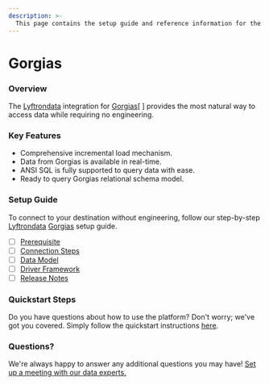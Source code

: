 ```yaml
---
description: >-
  This page contains the setup guide and reference information for the Gorgias source connector.
---
```


# Gorgias

### Overview

The [Lyftrondata](https://www.lyftrondata.com/) integration for [Gorgias](https://www.lyftrondata.com/integration/sales-analytics/gorgias//)[ ] provides the most natural way to access data while requiring no engineering.

### Key Features

* Comprehensive incremental load mechanism.
* Data from Gorgias is available in real-time.&#x20;
* ANSI SQL is fully supported to query data with ease.
* Ready to query Gorgias relational schema model.

### Setup Guide

To connect to your destination without engineering, follow our step-by-step [Lyftrondata](https://www.lyftrondata.com/)  [Gorgias](https://www.lyftrondata.com/integration/sales-analytics/gorgias/) setup guide.

* [ ] [Prerequisite](../../sales-analytics/gorgias/prerequisite.md)
* [ ] [Connection Steps](../../sales-analytics/gorgias/connection-steps.md)
* [ ] [Data Model](../../sales-analytics/gorgias/data-model/)
* [ ] [Driver Framework](../../sales-analytics/gorgias/driver-framework/)
* [ ] [Release Notes](../../sales-analytics/gorgias/release-notes.md)

### Quickstart Steps

Do you have questions about how to use the platform? Don't worry; we've got you covered. Simply follow the quickstart instructions [here](../../../sales-analytics/gorgias/quickstart-steps.md).

### Questions? <a href="#questions" id="questions"></a>

We're always happy to answer any additional questions you may have! [Set up a meeting with our data experts.](https://www.lyftrondata.com/book-a-meeting/)

